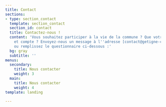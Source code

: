 ```yaml
---
title: Contact
sections:
- type: section_contact
  template: section_contact
  section_id: contact
  title: Contactez-nous !
  content: 'Vous souhaitez participer à la vie de la commune ? Que votre voix porte
    et compte ? Envoyez-nous un message à l''adresse [contact@getigne-collectif.fr](mailto:contact@getigne-collectif.fr)
    ou remplissez le questionnaire ci-dessous :'
  bg: gray
  subtitle: ''
menus:
  secondary:
    title: Nous contacter
    weight: 3
  main:
    title: Nous contacter
    weight: 4
template: landing

---
```

